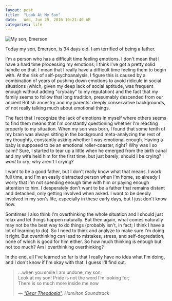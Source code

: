 ```yaml
---
layout: post
title:  "Look At My Son"
date:   Wed, Jun 29, 2016 10:21:40 AM	
categories: life 
---
```


![My son, Emerson]({{site.baseurl}}/images/emerson_2016-06-28.jpg)

Today my son, Emerson, is 34 days old. I am terrified of being a father.

I'm a person who has a difficult time feeling emotions. I don't mean that I have a hard time processing my emotions; I think I've got a pretty solid handle on that. I mean that I really have a difficult time feeling them to begin with. At the risk of self-psychoanalysis, I figure this is caused by a combination of years of pushing down emotions to avoid ridicule in social situations (which, given my deep lack of social aptitude, was frequent enough without adding "crybaby" to my reputation) and the fact that my family seems to follow that long tradition, presumably descended from our ancient British ancestry and my parents' deeply conservative backgrounds, of not really talking much about emotional things.

The fact that I recognize the lack of emotions in myself where others seems to find them means that I'm constantly questioning whether I'm reacting properly to my situation. When my son was born, I found that some tenth of my brain was always sitting in the background meta-analyzing the rest of my thoughts, constantly asking whether I was emotional enough.  Having a baby is supposed to be an emotional roller-coaster, right? Why was I so calm? Sure, I started to tear up a little when he emerged from the birth canal and my wife held him for the first time, but just barely; should I be crying? I *want* to cry; why aren't I crying?

I want to be a good father, but I don't really know what that means. I work full time, and I'm an easily distracted person when I'm home, so already I worry that I'm not spending enough time with him or paying enough attention to him. I desperately don't want to be a father that remains distant and detached, only getting involved when asked. I want to be deeply involved in my son's life, especially in these early days, but I just don't know how.

Somtimes I also think I'm overthinking the whole situation and I should just relax and let things happen naturally. But then again, what comes naturally may not be the best way to do things (probably isn't, in fact; I think I have a lot of learning to do). So I need to think and analyze to make sure I'm doing it right. But overthinking can lead to mistakes, stress, and self-degredation, none of which is good for him either. So how much thinking is enough but not too much? Am I overthinking overthinking?

In the end, all I've learned so far is that I really have no idea what I'm doing, and I don't know if I'm okay with that. I guess I'll find out.

<blockquote class="bigquote">
  <p class="bigquote">
    ...when you smile I am undone, my son; <br />
    Look at my son! Pride is not the word I’m looking for; <br />
    There is so much more inside me now
  </p>
  
  <footer>
    &mdash; <cite><a href="https://youtu.be/vjMN6zSVFQg">"Dear Theodosia"</a>, <i>Hamilton</i> Soundtrack</cite>
  </footer>
</blockquote>

